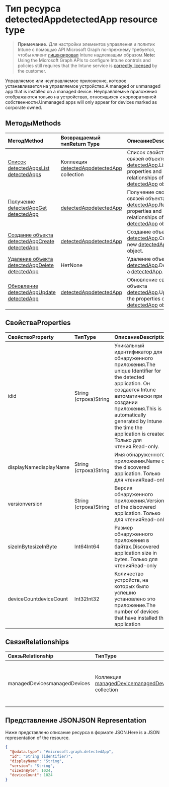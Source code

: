 # <a name="detectedapp-resource-type"></a><span data-ttu-id="9e307-101">Тип ресурса detectedApp</span><span class="sxs-lookup"><span data-stu-id="9e307-101">detectedApp resource type</span></span>

> <span data-ttu-id="9e307-102">**Примечание.** Для настройки элементов управления и политик Intune с помощью API Microsoft Graph по-прежнему требуется, чтобы клиент [лицензировал](https://go.microsoft.com/fwlink/?linkid=839381) Intune надлежащим образом.</span><span class="sxs-lookup"><span data-stu-id="9e307-102">**Note:** Using the Microsoft Graph APIs to configure Intune controls and policies still requires that the Intune service is [correctly licensed](https://go.microsoft.com/fwlink/?linkid=839381) by the customer.</span></span>

<span data-ttu-id="9e307-103">Управляемое или неуправляемое приложение, которое устанавливается на управляемое устройство.</span><span class="sxs-lookup"><span data-stu-id="9e307-103">A managed or unmanaged app that is installed on a managed device.</span></span> <span data-ttu-id="9e307-104">Неуправляемые приложения отображаются только на устройствах, относящихся к корпоративной собственности.</span><span class="sxs-lookup"><span data-stu-id="9e307-104">Unmanaged apps will only appear for devices marked as corporate owned.</span></span>
## <a name="methods"></a><span data-ttu-id="9e307-105">Методы</span><span class="sxs-lookup"><span data-stu-id="9e307-105">Methods</span></span>
|<span data-ttu-id="9e307-106">Метод</span><span class="sxs-lookup"><span data-stu-id="9e307-106">Method</span></span>|<span data-ttu-id="9e307-107">Возвращаемый тип</span><span class="sxs-lookup"><span data-stu-id="9e307-107">Return Type</span></span>|<span data-ttu-id="9e307-108">Описание</span><span class="sxs-lookup"><span data-stu-id="9e307-108">Description</span></span>|
|:---|:---|:---|
|[<span data-ttu-id="9e307-109">Список detectedApps</span><span class="sxs-lookup"><span data-stu-id="9e307-109">List detectedApps</span></span>](../api/intune_devices_detectedapp_list.md)|<span data-ttu-id="9e307-110">Коллекция [detectedApp](../resources/intune_devices_detectedapp.md)</span><span class="sxs-lookup"><span data-stu-id="9e307-110">[detectedApp](../resources/intune_devices_detectedapp.md) collection</span></span>|<span data-ttu-id="9e307-111">Список свойств и связей объектов [detectedApp](../resources/intune_devices_detectedapp.md).</span><span class="sxs-lookup"><span data-stu-id="9e307-111">List properties and relationships of the [detectedApp](../resources/intune_devices_detectedapp.md) objects.</span></span>|
|[<span data-ttu-id="9e307-112">Получение detectedApp</span><span class="sxs-lookup"><span data-stu-id="9e307-112">Get detectedApp</span></span>](../api/intune_devices_detectedapp_get.md)|[<span data-ttu-id="9e307-113">detectedApp</span><span class="sxs-lookup"><span data-stu-id="9e307-113">detectedApp</span></span>](../resources/intune_devices_detectedapp.md)|<span data-ttu-id="9e307-114">Получение свойств и связей объекта [detectedApp](../resources/intune_devices_detectedapp.md).</span><span class="sxs-lookup"><span data-stu-id="9e307-114">Read properties and relationships of the [detectedApp](../resources/intune_devices_detectedapp.md) object.</span></span>|
|[<span data-ttu-id="9e307-115">Создание объекта detectedApp</span><span class="sxs-lookup"><span data-stu-id="9e307-115">Create detectedApp</span></span>](../api/intune_devices_detectedapp_create.md)|[<span data-ttu-id="9e307-116">detectedApp</span><span class="sxs-lookup"><span data-stu-id="9e307-116">detectedApp</span></span>](../resources/intune_devices_detectedapp.md)|<span data-ttu-id="9e307-117">Создание объекта [detectedApp](../resources/intune_devices_detectedapp.md).</span><span class="sxs-lookup"><span data-stu-id="9e307-117">Create a new [detectedApp](../resources/intune_devices_detectedapp.md) object.</span></span>|
|[<span data-ttu-id="9e307-118">Удаление объекта detectedApp</span><span class="sxs-lookup"><span data-stu-id="9e307-118">Delete detectedApp</span></span>](../api/intune_devices_detectedapp_delete.md)|<span data-ttu-id="9e307-119">Нет</span><span class="sxs-lookup"><span data-stu-id="9e307-119">None</span></span>|<span data-ttu-id="9e307-120">Удаление объекта [detectedApp](../resources/intune_devices_detectedapp.md).</span><span class="sxs-lookup"><span data-stu-id="9e307-120">Deletes a [detectedApp](../resources/intune_devices_detectedapp.md).</span></span>|
|[<span data-ttu-id="9e307-121">Обновление detectedApp</span><span class="sxs-lookup"><span data-stu-id="9e307-121">Update detectedApp</span></span>](../api/intune_devices_detectedapp_update.md)|[<span data-ttu-id="9e307-122">detectedApp</span><span class="sxs-lookup"><span data-stu-id="9e307-122">detectedApp</span></span>](../resources/intune_devices_detectedapp.md)|<span data-ttu-id="9e307-123">Обновление свойств объекта [detectedApp](../resources/intune_devices_detectedapp.md).</span><span class="sxs-lookup"><span data-stu-id="9e307-123">Update the properties of a [detectedApp](../resources/intune_devices_detectedapp.md) object.</span></span>|

## <a name="properties"></a><span data-ttu-id="9e307-124">Свойства</span><span class="sxs-lookup"><span data-stu-id="9e307-124">Properties</span></span>
|<span data-ttu-id="9e307-125">Свойство</span><span class="sxs-lookup"><span data-stu-id="9e307-125">Property</span></span>|<span data-ttu-id="9e307-126">Тип</span><span class="sxs-lookup"><span data-stu-id="9e307-126">Type</span></span>|<span data-ttu-id="9e307-127">Описание</span><span class="sxs-lookup"><span data-stu-id="9e307-127">Description</span></span>|
|:---|:---|:---|
|<span data-ttu-id="9e307-128">id</span><span class="sxs-lookup"><span data-stu-id="9e307-128">id</span></span>|<span data-ttu-id="9e307-129">String (строка)</span><span class="sxs-lookup"><span data-stu-id="9e307-129">String</span></span>|<span data-ttu-id="9e307-130">Уникальный идентификатор для обнаруженного приложения.</span><span class="sxs-lookup"><span data-stu-id="9e307-130">The unique Identifier for the detected application.</span></span> <span data-ttu-id="9e307-131">Он создается Intune автоматически при создании приложения.</span><span class="sxs-lookup"><span data-stu-id="9e307-131">This is automatically generated by Intune at the time the application is created.</span></span> <span data-ttu-id="9e307-132">Только для чтения.</span><span class="sxs-lookup"><span data-stu-id="9e307-132">Read-only.</span></span>|
|<span data-ttu-id="9e307-133">displayName</span><span class="sxs-lookup"><span data-stu-id="9e307-133">displayName</span></span>|<span data-ttu-id="9e307-134">String (строка)</span><span class="sxs-lookup"><span data-stu-id="9e307-134">String</span></span>|<span data-ttu-id="9e307-135">Имя обнаруженного приложения.</span><span class="sxs-lookup"><span data-stu-id="9e307-135">Name of the discovered application.</span></span> <span data-ttu-id="9e307-136">Только для чтения</span><span class="sxs-lookup"><span data-stu-id="9e307-136">Read-only</span></span>|
|<span data-ttu-id="9e307-137">version</span><span class="sxs-lookup"><span data-stu-id="9e307-137">version</span></span>|<span data-ttu-id="9e307-138">String (строка)</span><span class="sxs-lookup"><span data-stu-id="9e307-138">String</span></span>|<span data-ttu-id="9e307-139">Версия обнаруженного приложения.</span><span class="sxs-lookup"><span data-stu-id="9e307-139">Version of the discovered application.</span></span> <span data-ttu-id="9e307-140">Только для чтения</span><span class="sxs-lookup"><span data-stu-id="9e307-140">Read-only</span></span>|
|<span data-ttu-id="9e307-141">sizeInByte</span><span class="sxs-lookup"><span data-stu-id="9e307-141">sizeInByte</span></span>|<span data-ttu-id="9e307-142">Int64</span><span class="sxs-lookup"><span data-stu-id="9e307-142">Int64</span></span>|<span data-ttu-id="9e307-143">Размер обнаруженного приложения в байтах.</span><span class="sxs-lookup"><span data-stu-id="9e307-143">Discovered application size in bytes.</span></span> <span data-ttu-id="9e307-144">Только для чтения</span><span class="sxs-lookup"><span data-stu-id="9e307-144">Read-only</span></span>|
|<span data-ttu-id="9e307-145">deviceCount</span><span class="sxs-lookup"><span data-stu-id="9e307-145">deviceCount</span></span>|<span data-ttu-id="9e307-146">Int32</span><span class="sxs-lookup"><span data-stu-id="9e307-146">Int32</span></span>|<span data-ttu-id="9e307-147">Количество устройств, на которых было успешно установлено это приложение.</span><span class="sxs-lookup"><span data-stu-id="9e307-147">The number of devices that have installed this application</span></span>|

## <a name="relationships"></a><span data-ttu-id="9e307-148">Связи</span><span class="sxs-lookup"><span data-stu-id="9e307-148">Relationships</span></span>
|<span data-ttu-id="9e307-149">Связь</span><span class="sxs-lookup"><span data-stu-id="9e307-149">Relationship</span></span>|<span data-ttu-id="9e307-150">Тип</span><span class="sxs-lookup"><span data-stu-id="9e307-150">Type</span></span>|<span data-ttu-id="9e307-151">Описание</span><span class="sxs-lookup"><span data-stu-id="9e307-151">Description</span></span>|
|:---|:---|:---|
|<span data-ttu-id="9e307-152">managedDevices</span><span class="sxs-lookup"><span data-stu-id="9e307-152">managedDevices</span></span>|<span data-ttu-id="9e307-153">Коллекция [managedDevice](../resources/intune_devices_manageddevice.md)</span><span class="sxs-lookup"><span data-stu-id="9e307-153">[managedDevice](../resources/intune_devices_manageddevice.md) collection</span></span>|<span data-ttu-id="9e307-154">Устройства, на которых установлено обнаруженное приложение</span><span class="sxs-lookup"><span data-stu-id="9e307-154">The devices that have the discovered application installed</span></span>|

## <a name="json-representation"></a><span data-ttu-id="9e307-155">Представление JSON</span><span class="sxs-lookup"><span data-stu-id="9e307-155">JSON Representation</span></span>
<span data-ttu-id="9e307-156">Ниже представлено описание ресурса в формате JSON.</span><span class="sxs-lookup"><span data-stu-id="9e307-156">Here is a JSON representation of the resource.</span></span>
<!--{
  "blockType": "resource",
  "baseType": "microsoft.graph.entity",
  "keyProperty": "id",
  "@odata.type": "microsoft.graph.detectedApp"
}-->
``` json
{
  "@odata.type": "#microsoft.graph.detectedApp",
  "id": "String (identifier)",
  "displayName": "String",
  "version": "String",
  "sizeInByte": 1024,
  "deviceCount": 1024
}
```








